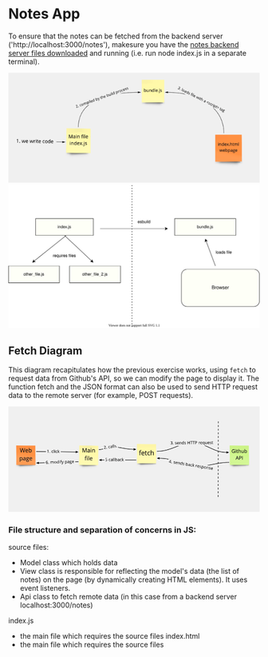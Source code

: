 # Notes App

To ensure that the notes can be fetched from the backend server ('http://localhost:3000/notes'), makesure you have the [notes backend server files downloaded](https://github.com/makersacademy/javascript-web-applications/blob/main/resources/notes-backend-server.zip) and running (i.e. run node index.js in a separate terminal).

![esbuild diagram](./images/build-process-diagram.png)
![esbuild diagram](./images/esbuild-bundle-diagram.svg)

## Fetch Diagram

This diagram recapitulates how the previous exercise works, using `fetch` to
request data from Github's API, so we can modify the page to display it. The function fetch and the JSON format can also be used to send HTTP request data to the remote server (for example, POST requests).

![Fetch diagram](./images/fetch-diagram.png)

### File structure and separation of concerns in JS: 
source files: 
* Model class which holds data
* View class is responsible for reflecting the model's data (the list of notes) on the page (by dynamically creating HTML elements). It uses event listeners.
* Api class to fetch remote data (in this case from a backend server localhost:3000/notes)

index.js
* the main file which requires the source files
index.html
* the main file which requires the source files

